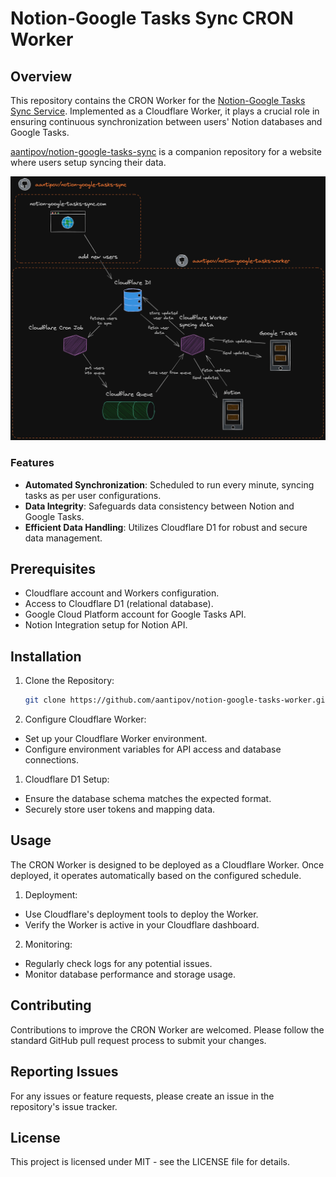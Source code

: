 # Notion-Google Tasks Sync CRON Worker

## Overview

This repository contains the CRON Worker for the [Notion-Google Tasks Sync Service](https://notion-google-tasks-sync.com/). Implemented as a Cloudflare Worker, it plays a crucial role in ensuring continuous synchronization between users' Notion databases and Google Tasks.

[aantipov/notion-google-tasks-sync](https://github.com/aantipov/notion-google-tasks-sync) is a companion repository for a website where users setup syncing their data.

![Worker diagram](./diagram.png)

### Features

- **Automated Synchronization**: Scheduled to run every minute, syncing tasks as per user configurations.
- **Data Integrity**: Safeguards data consistency between Notion and Google Tasks.
- **Efficient Data Handling**: Utilizes Cloudflare D1 for robust and secure data management.

## Prerequisites

- Cloudflare account and Workers configuration.
- Access to Cloudflare D1 (relational database).
- Google Cloud Platform account for Google Tasks API.
- Notion Integration setup for Notion API.

## Installation

1. Clone the Repository:

   ```bash
   git clone https://github.com/aantipov/notion-google-tasks-worker.git
   ```

1. Configure Cloudflare Worker:

- Set up your Cloudflare Worker environment.
- Configure environment variables for API access and database connections.

1. Cloudflare D1 Setup:

- Ensure the database schema matches the expected format.
- Securely store user tokens and mapping data.

## Usage

The CRON Worker is designed to be deployed as a Cloudflare Worker. Once deployed, it operates automatically based on the configured schedule.

1. Deployment:

- Use Cloudflare's deployment tools to deploy the Worker.
- Verify the Worker is active in your Cloudflare dashboard.

2. Monitoring:

- Regularly check logs for any potential issues.
- Monitor database performance and storage usage.

## Contributing

Contributions to improve the CRON Worker are welcomed. Please follow the standard GitHub pull request process to submit your changes.

## Reporting Issues

For any issues or feature requests, please create an issue in the repository's issue tracker.

## License

This project is licensed under MIT - see the LICENSE file for details.
